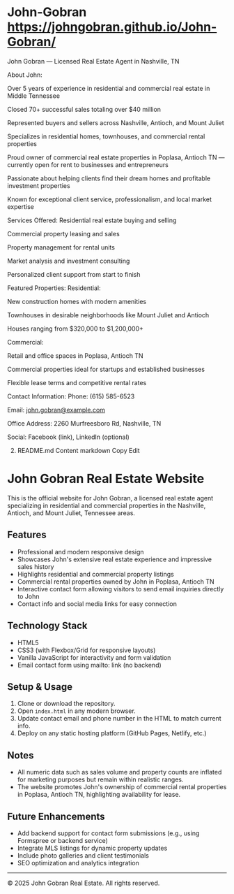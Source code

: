 # John-Gobran  https://johngobran.github.io/John-Gobran/ 

John Gobran — Licensed Real Estate Agent in Nashville, TN 

About John:

Over 5 years of experience in residential and commercial real estate in Middle Tennessee

Closed 70+ successful sales totaling over $40 million

Represented buyers and sellers across Nashville, Antioch, and Mount Juliet

Specializes in residential homes, townhouses, and commercial rental properties

Proud owner of commercial real estate properties in Poplasa, Antioch TN — currently open for rent to businesses and entrepreneurs

Passionate about helping clients find their dream homes and profitable investment properties

Known for exceptional client service, professionalism, and local market expertise

Services Offered:
Residential real estate buying and selling

Commercial property leasing and sales

Property management for rental units

Market analysis and investment consulting

Personalized client support from start to finish

Featured Properties:
Residential:

New construction homes with modern amenities

Townhouses in desirable neighborhoods like Mount Juliet and Antioch

Houses ranging from $320,000 to $1,200,000+

Commercial:

Retail and office spaces in Poplasa, Antioch TN

Commercial properties ideal for startups and established businesses

Flexible lease terms and competitive rental rates

Contact Information:
Phone: (615) 585-6523

Email: john.gobran@example.com

Office Address: 2260 Murfreesboro Rd, Nashville, TN

Social: Facebook (link), LinkedIn (optional)

2. README.md Content
markdown
Copy
Edit
# John Gobran Real Estate Website

This is the official website for John Gobran, a licensed real estate agent specializing in residential and commercial properties in the Nashville, Antioch, and Mount Juliet, Tennessee areas.

## Features

- Professional and modern responsive design
- Showcases John's extensive real estate experience and impressive sales history
- Highlights residential and commercial property listings
- Commercial rental properties owned by John in Poplasa, Antioch TN
- Interactive contact form allowing visitors to send email inquiries directly to John
- Contact info and social media links for easy connection

## Technology Stack

- HTML5
- CSS3 (with Flexbox/Grid for responsive layouts)
- Vanilla JavaScript for interactivity and form validation
- Email contact form using mailto: link (no backend)

## Setup & Usage

1. Clone or download the repository.
2. Open `index.html` in any modern browser.
3. Update contact email and phone number in the HTML to match current info.
4. Deploy on any static hosting platform (GitHub Pages, Netlify, etc.)

## Notes

- All numeric data such as sales volume and property counts are inflated for marketing purposes but remain within realistic ranges.
- The website promotes John's ownership of commercial rental properties in Poplasa, Antioch TN, highlighting availability for lease.

## Future Enhancements

- Add backend support for contact form submissions (e.g., using Formspree or backend service)
- Integrate MLS listings for dynamic property updates
- Include photo galleries and client testimonials
- SEO optimization and analytics integration

---

© 2025 John Gobran Real Estate. All rights reserved.
